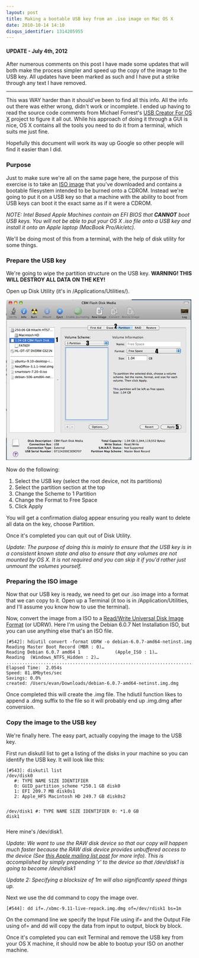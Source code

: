 ```yaml
---
layout: post
title: Making a bootable USB key from an .iso image on Mac OS X
date: 2010-10-14 14:10
disqus_identifier: 1314205955
---
```


#### UPDATE - July 4th, 2012

After numerous comments on this post I have made some updates that will both make the process simpler and speed up the copy of the image to the USB key. All updates have been marked as such and I have put a strike through any text I have removed.

-----

This was WAY harder than it should've been to find all this info. All the info out there was either wrong, didn't work or incomplete. I ended up having to read the source code comments from Michael Forrest's [USB Creator For OS X](https://launchpad.net/ubuntuusbcreator-osx) project to figure it all out. While his approach of doing it through a GUI is nice, OS X contains all the tools you need to do it from a terminal, which suits me just fine.

Hopefully this document will work its way up Google so other people will find it easier than I did.

### Purpose

Just to make sure we're all on the same page here, the purpose of this exercise is to take an [ISO image](http://en.wikipedia.org/wiki/ISO_image) that you've downloaded and contains a bootable filesystem intended to be burned onto a CDROM. Instead we're going to put it on a USB key so that a machine with the ability to boot from USB keys can boot it the exact same as if it were a CDROM.

*NOTE: Intel Based Apple Machines contain an EFI BIOS that __CANNOT__ boot USB keys. You will not be able to put your OS X .iso file onto a USB key and install it onto an Apple laptop (MacBook Pro/Air/etc).*

We'll be doing most of this from a terminal, with the help of disk utility for some things.

### Prepare the USB key

We're going to wipe the partition structure on the USB key. **WARNING! THIS WILL DESTROY ALL DATA ON THE KEY!**

Open up Disk Utility (it's in /Applications/Utilities/).

![Disk Utility](/assets/osx-usb/diskutil.jpg)

Now do the following:

1. Select the USB key (select the root device, not its partitions)
2. Select the partition section at the top
3. Change the Scheme to 1 Partition
4. Change the Format to Free Space
5. Click Apply

You will get a confirmation dialog appear ensuring you really want to delete all data on the key, choose Partition.

Once it's completed you can quit out of Disk Utility.

*Update: The purpose of doing this is mainly to ensure that the USB key is in a consistent known state and also to ensure that any volumes are not mounted by OS X. It is not required and you can skip it if you'd rather just unmount the volumes yourself.*

### Preparing the ISO image

Now that our USB key is ready, we need to get our .iso image into a format that we can copy to it. Open up a Terminal (it too is in /Application/Utilities, and I'll assume you know how to use the terminal).

Now, convert the image from a ISO to a [Read/Write Universal Disk Image Format](http://en.wikipedia.org/wiki/Universal_Disk_Image_Format) (or UDRW). Here I'm using the Debian 6.0.7 Net Installation ISO, but you can use anything else that's an ISO file.

<div class="highlight"><code><pre>[#542]: hdiutil convert -format UDRW -o debian-6.0.7-amd64-netinst.img debian-6.0.7-amd64-netinst.iso 
Reading Master Boot Record (MBR : 0)…
Reading Debian 6.0.7 amd64 1             (Apple_ISO : 1)…
Reading  (Windows_NTFS_Hidden : 2)…
.....................................................................................................................................................................................................................................................
Elapsed Time:  2.054s
Speed: 81.8Mbytes/sec
Savings: 0.0%
created: /Users/evan/Downloads/debian-6.0.7-amd64-netinst.img.dmg</pre></code></div>

Once completed this will create the .img file. The hdiutil function likes to append a .dmg suffix to the file so it will probably end up .img.dmg after conversion.

### Copy the image to the USB key

We're finally here. The easy part, actually copying the image to the USB key.

First run diskutil list to get a listing of the disks in your machine so you can identify the USB key. It will look like this:

<div class="highlight"><code><pre>[#543]: diskutil list
/dev/disk0
   #: TYPE NAME SIZE IDENTIFIER
   0: GUID_partition_scheme *250.1 GB disk0
   1: EFI 209.7 MB disk0s1
   2: Apple_HFS Macintosh HD 249.7 GB disk0s2

/dev/disk1
   #: TYPE NAME SIZE IDENTIFIER
   0: *1.0 GB disk1</pre></code></div>

Here mine's /dev/disk1.

*Update: We want to use the RAW disk device so that our copy will happen much faster because the RAW disk device provides unbuffered access to the device (See [this Apple mailing list post](http://lists.apple.com/archives/filesystem-dev/2012/Feb/msg00015.html) for more info). This is accomplished by simply prepending 'r' to the device so that /dev/disk1 is going to become /dev/rdisk1*

*Update 2: Specifying a blocksize of 1m will also significantly speed things up.*

Next we use the dd command to copy the image over.

<div class="highlight"><code><pre>[#544]: dd if=./xbmc-9.11-live-repack.img.dmg of=/dev/rdisk1 bs=1m</pre></code></div>

On the command line we specify the Input File using if= and the Output File using of= and dd will copy the data from input to output, block by block.

Once it's completed you can exit Terminal and remove the USB key from your OS X machine, it should now be able to bootup your ISO on another machine.
